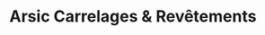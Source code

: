 ---
title: "Arsic Carrelages & Revêtements"
url: /sierre/arsic-carrelages-und-revetements/
shop: Fliesen
---